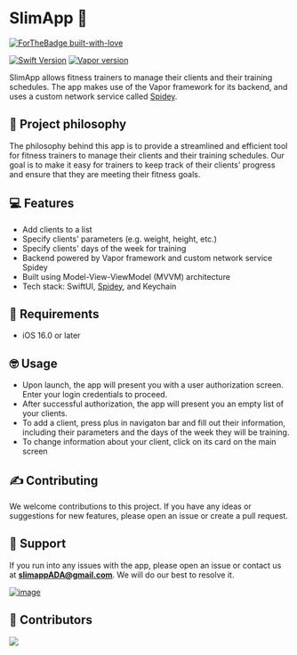 # SlimApp 💪
[![ForTheBadge built-with-love](http://ForTheBadge.com/images/badges/built-with-love.svg)]([https://GitHub.com/giiks131/SlimApp/graphs/contributors)

[![Swift Version](https://img.shields.io/badge/Swift-5-brightgreen.svg)](https://swift.org)
[![Vapor version](https://img.shields.io/badge/Vapor-4-30B6FC.svg)](https://vapor.codes)

SlimApp allows fitness trainers to manage their clients and their training schedules. 
The app makes use of the Vapor framework for its backend, and uses a custom network service called [Spidey](https://github.com/inTheAM/Spidey).

## 🧐 Project philosophy

The philosophy behind this app is to provide a streamlined and efficient tool for fitness trainers to manage their clients and their training schedules. Our goal is to make it easy for trainers to keep track of their clients' progress and ensure that they are meeting their fitness goals. 

## 💻 Features

- Add clients to a list
- Specify clients' parameters (e.g. weight, height, etc.)
- Specify clients' days of the week for training
- Backend powered by Vapor framework and custom network service Spidey
- Built using Model-View-ViewModel (MVVM) architecture
- Tech stack: SwiftUI, [Spidey](https://github.com/inTheAM/Spidey), and Keychain

## 📱 Requirements

- iOS 16.0 or later

## 🤓 Usage

- Upon launch, the app will present you with a user authorization screen. Enter your login credentials to proceed.
- After successful authorization, the app will present you an empty list of your clients.
- To add a client, press plus in navigaton bar and fill out their information, including their parameters and the days of the week they will be training.
- To change information about your client, click on its card on the main screen

## ✍️ Contributing

We welcome contributions to this project. If you have any ideas or suggestions for new features, please open an issue or create a pull request.

## 💛 Support

If you run into any issues with the app, please open an issue or contact us at **slimappADA@gmail.com**. We will do our best to resolve it.

[![image](https://img.shields.io/badge/Gmail-D14836?style=for-the-badge&logo=gmail&logoColor=white)](mailto:slimappADA@gmail.com)

## 🤝 Contributors
<a href="https://github.com/giiks131/SlimApp/graphs/contributors">
  <img src="https://contrib.rocks/image?repo=giiks131/SlimApp" />
</a>

